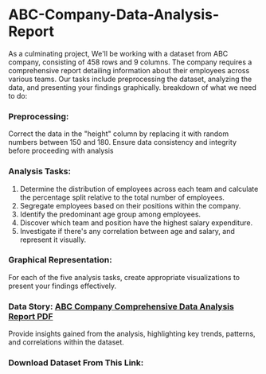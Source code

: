 # ABC-Company-Data-Analysis-Report
As a culminating project, We'll be working with a dataset from ABC company, consisting of 458 rows and 9 columns. The company requires a comprehensive report detailing information about their employees across various teams. Our tasks include preprocessing the dataset, analyzing the data, and presenting your findings graphically.
breakdown of what we need to do:

### Preprocessing:
Correct the data in the "height" column by replacing it with random numbers between 150 and 180. Ensure data consistency and integrity before proceeding with analysis<br>

### Analysis Tasks:
1. Determine the distribution of employees across each team and calculate the percentage split relative to the total number of employees.<br>
2. Segregate employees based on their positions within the company.<br>
3. Identify the predominant age group among employees.<br>
4. Discover which team and position have the highest salary expenditure.<br>
5. Investigate if there's any correlation between age and salary, and represent it visually.<br>

### Graphical Representation:
For each of the five analysis tasks, create appropriate visualizations to present your findings effectively.<br>

### Data Story: [ABC Company Comprehensive Data Analysis Report PDF](https://github.com/aneeshmurali-n/ABC-Company-Data-Analysis-Report/blob/4fc5b0bc7f89dc8101704fdcfb48a58706e2ac88/ABC%20Company%20Workforce%20Insights.pdf)
Provide insights gained from the analysis, highlighting key trends, patterns, and correlations within the dataset.<br>

### Download Dataset From This Link:



